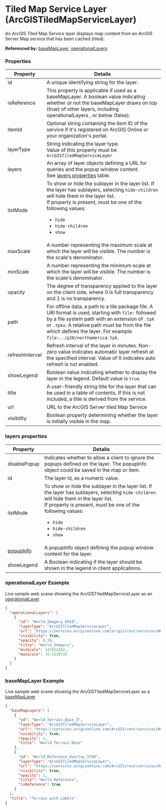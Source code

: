# Tiled Map Service Layer (ArcGISTiledMapServiceLayer)

An ArcGIS Tiled Map Service layer displays map content from an ArcGIS Server Map service that has been cached (tiled).

**Referenced by:** [baseMapLayer](baseMapLayer.md), [operationalLayers](operationalLayers.md)

### Properties

| Property | Details
| --- | ---
| id | A unique identifying string for the layer.
| isReference | This property is applicable if used as a baseMapLayer. A boolean value indicating whether or not the baseMapLayer draws on top (true) of other layers, including operationalLayers , or below (false).
| itemId | Optional string containing the item ID of the service if it's registered on ArcGIS Online or your organization's portal.
| layerType | String indicating the layer type.<br>Value of this property must be `ArcGISTiledMapServiceLayer`
| layers | An array of layer objects defining a URL for queries and the popup window content.<br>See [layers properties](#layers-properties) table.
| listMode | To show or hide the sublayer in the layer list. If the layer has sublayers, selecting `hide-children` will hide them in the layer list.<br>If property is present, must be one of the following values: <ul><li>`hide`</li><li>`hide-children`</li><li>`show`</li></ul>
| maxScale | A number representing the maximum scale at which the layer will be visible. The number is the scale's denominator.
| minScale | A number representing the minimum scale at which the layer will be visible. The number is the scale's denominator.
| opacity | The degree of transparency applied to the layer on the client side, where 0 is full transparency and 1 is no transparency.
| path | For offline data, a path to a tile package file. A URI format is used, starting with `file:` followed by a file system path with an extension of `.tpk` or `.tpkx`. A relative path must be from the file which defines the layer. For example `file:../p20/northamerica.tpk`.
| refreshInterval | Refresh interval of the layer in minutes. Non-zero value indicates automatic layer refresh at the specified interval. Value of 0 indicates auto refresh is not enabled.
| showLegend | Boolean value indicating whether to display the layer in the legend. Default value is `true`.
| title | A user-friendly string title for the layer that can be used in a table of contents. If this is not included, a title is derived from the service.
| url | URL to the ArcGIS Server tiled Map Service
| visibility | Boolean property determining whether the layer is initially visible in the map.


### layers properties

| Property | Details
| --- | ---
| disablePopup | Indicates whether to allow a client to ignore the popups defined on the layer. The popupInfo object could be saved in the map or item.
| id | The layer id, as a numeric value.
| listMode | To show or hide the sublayer in the layer list. If the layer has sublayers, selecting `hide-children` will hide them in the layer list.<br>If property is present, must be one of the following values: <ul><li>`hide`</li><li>`hide-children`</li><li>`show`</li></ul>
| [popupInfo](popupInfo.md) | A popupInfo object defining the popup window content for the layer.
| showLegend | A Boolean indicating if the layer should be shown in the legend in client applications.


### operationalLayer Example

Live sample web scene showing the ArcGISTiledMapServiceLayer as an [operationalLayer](https://www.arcgis.com/home/webscene/viewer.html?webscene=b7077db71c5743cb935151efda288835)

```json
{
  "operationalLayers": [
    {
      "id": "World_Imagery_6919",
      "layerType": "ArcGISTiledMapServiceLayer",
      "url": "https://services.arcgisonline.com/arcgis/rest/services/World_Imagery/MapServer",
      "visibility": true,
      "opacity": 0.34,
      "title": "World_Imagery",
      "minScale": 147914382,
      "maxScale": 70.5310735
    }
  ]
}
```
### baseMapLayer Example

Live sample web scene showing the ArcGISTiledMapServiceLayer as a [baseMapLayer](https://www.arcgis.com/home/webscene/viewer.html?webscene=2025161aa6db48f5a640381bbf2cdb93)

```json
{
  "baseMapLayers": [
    {
      "id": "World_Terrain_Base_3",
      "layerType": "ArcGISTiledMapServiceLayer",
      "url": "https://services.arcgisonline.com/ArcGIS/rest/services/World_Terrain_Base/MapServer",
      "visibility": true,
      "opacity": 1,
      "title": "World Terrain Base"
    },
    {
      "id": "World_Reference_Overlay_5790",
      "layerType": "ArcGISTiledMapServiceLayer",
      "url": "https://services.arcgisonline.com/ArcGIS/rest/services/Reference/World_Reference_Overlay/MapServer",
      "visibility": true,
      "opacity": 1,
      "title": "World Reference",
      "isReference": true
    }
  ],
  "title": "Terrain with Labels"
}
```


